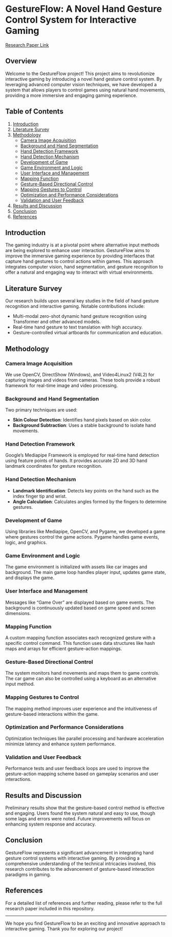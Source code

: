 # GestureFlow: A Novel Hand Gesture Control System for Interactive Gaming

[Research Paper Link](#[research-paper-link](https://utfs.io/f/250ddf99-3f84-41cd-a30c-3c8996d12b44-dw7ncv.pdf))

## Overview

Welcome to the GestureFlow project! This project aims to revolutionize interactive gaming by introducing a novel hand gesture control system. By leveraging advanced computer vision techniques, we have developed a system that allows players to control games using natural hand movements, providing a more immersive and engaging gaming experience.

## Table of Contents

1. [Introduction](#introduction)
2. [Literature Survey](#literature-survey)
3. [Methodology](#methodology)
    - [Camera Image Acquisition](#camera-image-acquisition)
    - [Background and Hand Segmentation](#background-and-hand-segmentation)
    - [Hand Detection Framework](#hand-detection-framework)
    - [Hand Detection Mechanism](#hand-detection-mechanism)
    - [Development of Game](#development-of-game)
    - [Game Environment and Logic](#game-environment-and-logic)
    - [User Interface and Management](#user-interface-and-management)
    - [Mapping Function](#mapping-function)
    - [Gesture-Based Directional Control](#gesture-based-directional-control)
    - [Mapping Gestures to Control](#mapping-gestures-to-control)
    - [Optimization and Performance Considerations](#optimization-and-performance-considerations)
    - [Validation and User Feedback](#validation-and-user-feedback)
4. [Results and Discussion](#results-and-discussion)
5. [Conclusion](#conclusion)
6. [References](#references)

## Introduction

The gaming industry is at a pivotal point where alternative input methods are being explored to enhance user interaction. GestureFlow aims to improve the immersive gaming experience by providing interfaces that capture hand gestures to control actions within games. This approach integrates computer vision, hand segmentation, and gesture recognition to offer a natural and engaging way to interact with virtual environments.

## Literature Survey

Our research builds upon several key studies in the field of hand gesture recognition and interactive gaming. Notable contributions include:
- Multi-modal zero-shot dynamic hand gesture recognition using Transformer and other advanced models.
- Real-time hand gesture to text translation with high accuracy.
- Gesture-controlled virtual artboards for communication and education.

## Methodology

### Camera Image Acquisition

We use OpenCV, DirectShow (Windows), and Video4Linux2 (V4L2) for capturing images and videos from cameras. These tools provide a robust framework for real-time image and video processing.

### Background and Hand Segmentation

Two primary techniques are used:
- **Skin Colour Detection**: Identifies hand pixels based on skin color.
- **Background Subtraction**: Uses a stable background to isolate hand movements.

### Hand Detection Framework

Google’s Mediapipe Framework is employed for real-time hand detection using feature points of hands. It provides accurate 2D and 3D hand landmark coordinates for gesture recognition.

### Hand Detection Mechanism

- **Landmark Identification**: Detects key points on the hand such as the index finger tip and wrist.
- **Angle Calculation**: Calculates angles formed by the fingers to determine gestures.

### Development of Game

Using libraries like Mediapipe, OpenCV, and Pygame, we developed a game where gestures control the game actions. Pygame handles game events, logic, and graphics.

### Game Environment and Logic

The game environment is initialized with assets like car images and background. The main game loop handles player input, updates game state, and displays the game.

### User Interface and Management

Messages like “Game Over” are displayed based on game events. The background is continuously updated based on game speed and screen dimensions.

### Mapping Function

A custom mapping function associates each recognized gesture with a specific control command. This function uses data structures like hash maps and arrays for efficient gesture-action mappings.

### Gesture-Based Directional Control

The system monitors hand movements and maps them to game controls. The car game can also be controlled using a keyboard as an alternative input method.

### Mapping Gestures to Control

The mapping method improves user experience and the intuitiveness of gesture-based interactions within the game.

### Optimization and Performance Considerations

Optimization techniques like parallel processing and hardware acceleration minimize latency and enhance system performance.

### Validation and User Feedback

Performance tests and user feedback loops are used to improve the gesture-action mapping scheme based on gameplay scenarios and user interactions.

## Results and Discussion

Preliminary results show that the gesture-based control method is effective and engaging. Users found the system natural and easy to use, though some lags and errors were noted. Future improvements will focus on enhancing system response and accuracy.

## Conclusion

GestureFlow represents a significant advancement in integrating hand gesture control systems with interactive gaming. By providing a comprehensive understanding of the technical intricacies involved, this research contributes to the advancement of gesture-based interaction paradigms in gaming.

## References

For a detailed list of references and further reading, please refer to the full research paper included in this repository.

---

We hope you find GestureFlow to be an exciting and innovative approach to interactive gaming. Thank you for exploring our project!
